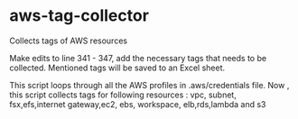 # aws-tag-collector
Collects tags of AWS resources

Make edits to line 341 - 347, add the necessary tags that needs to be collected.
Mentioned tags will be saved to an Excel sheet.

This script loops through all the AWS profiles in .aws/credentials file.
Now , this script collects tags for following resources : vpc, subnet, fsx,efs,internet gateway,ec2, ebs, workspace, elb,rds,lambda and s3
